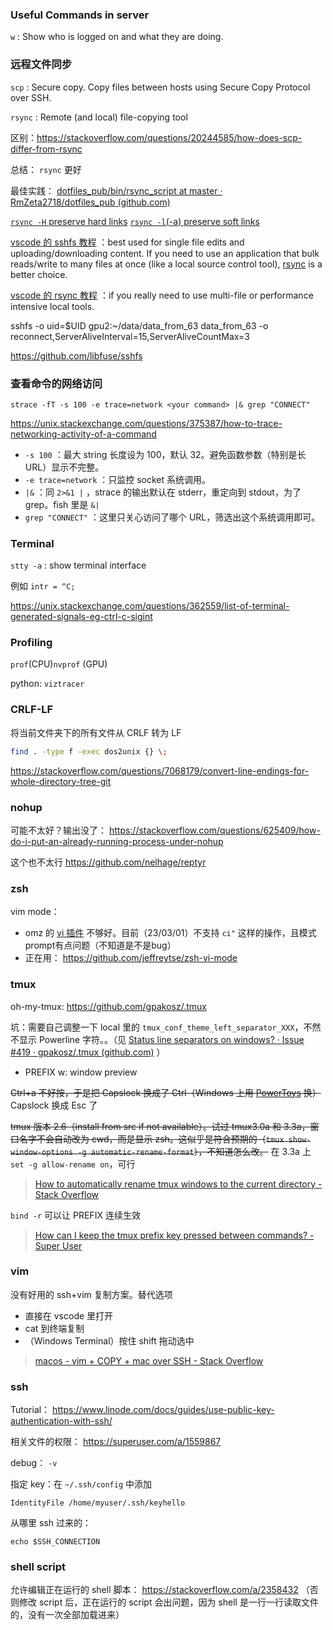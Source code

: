### Useful Commands in server

`w` : Show who is logged on and what they are doing.

### 远程文件同步

`scp` : Secure copy. Copy files between hosts using Secure Copy Protocol over SSH.

`rsync` : Remote (and local) file-copying tool

区别：https://stackoverflow.com/questions/20244585/how-does-scp-differ-from-rsync

总结： `rsync` 更好

最佳实践： [dotfiles_pub/bin/rsync_script at master · RmZeta2718/dotfiles_pub (github.com)](https://github.com/RmZeta2718/dotfiles_pub/blob/master/bin/rsync_script)

 [`rsync -H` preserve hard links](https://unix.stackexchange.com/questions/44247/how-to-copy-directories-with-preserving-hardlinks)
 [`rsync -l`(-a) preserve soft links](https://superuser.com/questions/799354/rsync-and-symbolic-links)

 [vscode 的 sshfs 教程](https://code.visualstudio.com/docs/remote/troubleshooting#_using-sshfs-to-access-files-on-your-remote-host) ：best used for single file edits and uploading/downloading content. If you need to use an application that bulk reads/write to many files at once (like a local source control tool), [rsync](https://code.visualstudio.com/docs/remote/troubleshooting#_using-rsync-to-maintain-a-local-copy-of-your-source-code) is a better choice.

 [vscode 的 rsync 教程](https://code.visualstudio.com/docs/remote/troubleshooting#_using-rsync-to-maintain-a-local-copy-of-your-source-code) ：if you really need to use multi-file or performance intensive local tools.

sshfs -o uid=$UID gpu2:~/data/data_from_63 data_from_63 -o reconnect,ServerAliveInterval=15,ServerAliveCountMax=3

https://github.com/libfuse/sshfs

### 查看命令的网络访问

```
strace -fT -s 100 -e trace=network <your command> |& grep "CONNECT"
```

https://unix.stackexchange.com/questions/375387/how-to-trace-networking-activity-of-a-command

- `-s 100` ：最大 string 长度设为 100，默认 32。避免函数参数（特别是长 URL）显示不完整。
- `-e trace=network` ：只监控 socket 系统调用。
- `|&` ：同 `2>&1 |` ，strace 的输出默认在 stderr，重定向到 stdout，为了 grep。fish 里是 `&|`
- `grep "CONNECT"` ：这里只关心访问了哪个 URL，筛选出这个系统调用即可。

### Terminal

`stty -a` : show terminal interface

例如 `intr = ^C;`

https://unix.stackexchange.com/questions/362559/list-of-terminal-generated-signals-eg-ctrl-c-sigint

### Profiling

`prof`(CPU)`nvprof` (GPU)

python: `viztracer`

### CRLF-LF

将当前文件夹下的所有文件从 CRLF 转为 LF

```bash
find . -type f -exec dos2unix {} \;
```

https://stackoverflow.com/questions/7068179/convert-line-endings-for-whole-directory-tree-git

### nohup

可能不太好？输出没了：
https://stackoverflow.com/questions/625409/how-do-i-put-an-already-running-process-under-nohup

这个也不太行
https://github.com/nelhage/reptyr

### zsh

vim mode：
- omz 的 [vi 插件](https://github.com/ohmyzsh/ohmyzsh/tree/master/plugins/vi-mode) 不够好。目前（23/03/01）不支持 `ci"` 这样的操作，且模式prompt有点问题（不知道是不是bug）
- 正在用： https://github.com/jeffreytse/zsh-vi-mode

### tmux

oh-my-tmux: https://github.com/gpakosz/.tmux

坑：需要自己调整一下 local 里的 `tmux_conf_theme_left_separator_XXX`，不然不显示 Powerline 字符。。（见 [Status line separators on windows? · Issue #419 · gpakosz/.tmux (github.com)](https://github.com/gpakosz/.tmux#troubleshooting) ）

- PREFIX w: window preview

~~Ctrl+a 不好按，于是把 Capslock 换成了 Ctrl（Windows 上用 [PowerToys](https://github.com/microsoft/PowerToys) 换）~~ Capslock 换成 Esc 了

~~tmux 版本 2.6（install from src if not available）。试过 tmux3.0a 和 3.3a，窗口名字不会自动改为 cwd，而是显示 zsh。这似乎是符合预期的（`tmux show-window-options -g automatic-rename-format`），不知道怎么改。~~ 在 3.3a 上 `set -g allow-rename on`，可行

> [How to automatically rename tmux windows to the current directory - Stack Overflow](https://stackoverflow.com/questions/28376611/how-to-automatically-rename-tmux-windows-to-the-current-directory/68043814#68043814)

`bind -r` 可以让 PREFIX 连续生效

> [How can I keep the tmux prefix key pressed between commands? - Super User](https://superuser.com/questions/263940/how-can-i-keep-the-tmux-prefix-key-pressed-between-commands)

### vim

没有好用的 ssh+vim 复制方案。替代选项
- 直接在 vscode 里打开
- cat 到终端复制
- （Windows Terminal）按住 shift 拖动选中

> [macos - vim + COPY + mac over SSH - Stack Overflow](https://stackoverflow.com/questions/10694516/vim-copy-mac-over-ssh)

### ssh

Tutorial： https://www.linode.com/docs/guides/use-public-key-authentication-with-ssh/

相关文件的权限： https://superuser.com/a/1559867

debug： `-v`

指定 key：在 `~/.ssh/config` 中添加

```
IdentityFile /home/myuser/.ssh/keyhello
```

从哪里 ssh 过来的：

```
echo $SSH_CONNECTION
```

### shell script

允许编辑正在运行的 shell 脚本： https://stackoverflow.com/a/2358432 （否则修改 script 后，正在运行的 script 会出问题，因为 shell 是一行一行读取文件的，没有一次全部加载进来）
